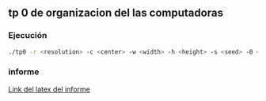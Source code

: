 ## tp 0 de organizacion del las computadoras

### Ejecución

```bash
./tp0 -r <resolution> -c <center> -w <width> -h <height> -s <seed> -0 <output>
```

### informe

[Link del latex del informe](https://es.sharelatex.com/project/58da820c21716a5e46611728)
